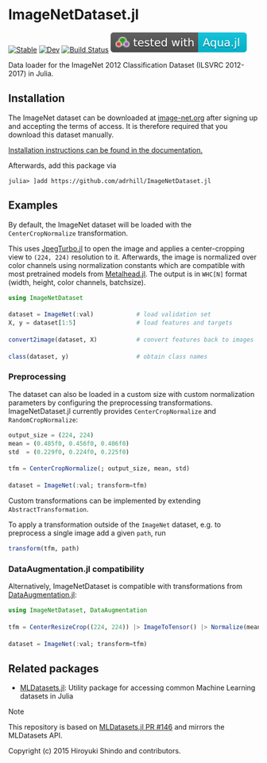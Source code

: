 # ImageNetDataset.jl

[![Stable](https://img.shields.io/badge/docs-stable-blue.svg)](https://adrhill.github.io/ImageNetDataset.jl/stable/)
[![Dev](https://img.shields.io/badge/docs-dev-blue.svg)](https://adrhill.github.io/ImageNetDataset.jl/dev/)
[![Build Status](https://github.com/adrhill/ImageNetDataset.jl/actions/workflows/CI.yml/badge.svg?branch=main)](https://github.com/adrhill/ImageNetDataset.jl/actions/workflows/CI.yml?query=branch%3Amain)
[![Aqua](https://raw.githubusercontent.com/JuliaTesting/Aqua.jl/master/badge.svg)](https://github.com/JuliaTesting/Aqua.jl)

Data loader for the ImageNet 2012 Classification Dataset (ILSVRC 2012-2017) in Julia.

## Installation 

The ImageNet dataset can be downloaded at [image-net.org](https://image-net.org/) 
after signing up and accepting the terms of access.
It is therefore required that you download this dataset manually.

[Installation instructions can be found in the documentation.](https://adrhill.github.io/ImageNetDataset.jl/dev/installation/)

Afterwards, add this package via
```julia-repl
julia> ]add https://github.com/adrhill/ImageNetDataset.jl
```

## Examples
By default, the ImageNet dataset will be loaded with the `CenterCropNormalize` transformation.

This uses [JpegTurbo.jl](https://github.com/JuliaIO/JpegTurbo.jl) to open the image
and applies a center-cropping view to `(224, 224)` resolution to it.
Afterwards, the image is normalized over color channels using normalization constants 
which are compatible with most pretrained models from [Metalhead.jl](https://github.com/FluxML/Metalhead.jl).
The output is in `WHC[N]` format (width, height, color channels, batchsize).

```julia
using ImageNetDataset

dataset = ImageNet(:val)            # load validation set
X, y = dataset[1:5]                 # load features and targets

convert2image(dataset, X)           # convert features back to images

class(dataset, y)                   # obtain class names
```

### Preprocessing
The dataset can also be loaded in a custom size with custom normalization parameters
by configuring the preprocessing transformations.
ImageNetDataset.jl currently provides `CenterCropNormalize` and `RandomCropNormalize`:

```julia
output_size = (224, 224)
mean = (0.485f0, 0.456f0, 0.406f0)
std  = (0.229f0, 0.224f0, 0.225f0)

tfm = CenterCropNormalize(; output_size, mean, std)

dataset = ImageNet(:val; transform=tfm)
```

Custom transformations can be implemented by extending `AbstractTransformation`.

To apply a transformation outside of the `ImageNet` dataset,
e.g. to preprocess a single image add a given `path`, run

```julia
transform(tfm, path)
```

### DataAugmentation.jl compatibility
Alternatively, ImageNetDataset is compatible with transformations from 
[DataAugmentation.jl](https://github.com/FluxML/DataAugmentation.jl/):

```julia
using ImageNetDataset, DataAugmentation

tfm = CenterResizeCrop((224, 224)) |> ImageToTensor() |> Normalize(mean, std)

dataset = ImageNet(:val; transform=tfm)
```

## Related packages

* [MLDatasets.jl](https://github.com/JuliaML/MLDatasets.jl): Utility package for accessing common Machine Learning datasets in Julia

> [!NOTE]
> This repository is based on [MLDatasets.jl PR #146](https://github.com/JuliaML/MLDatasets.jl/pull/146)
> and mirrors the MLDatasets API.
>
> Copyright (c) 2015 Hiroyuki Shindo and contributors.
